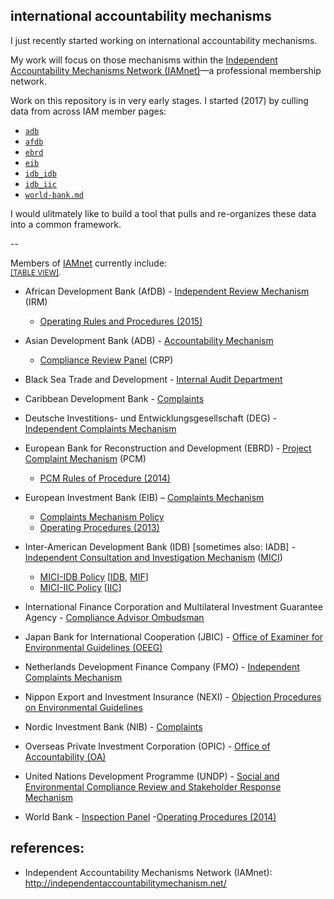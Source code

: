 
## international accountability mechanisms

I just recently started working on international accountability mechanisms.

My work will focus on those mechanisms within the [Independent Accountability Mechanisms Network (IAMnet)](http://independentaccountabilitymechanism.net/)&mdash;a professional membership network.

Work on this repository is in very early stages. I started (2017) by culling data from across IAM member pages:

* [`adb`](./adb_am/)
* [`afdb`](./afdb_irm/)
* [`ebrd`](./ebrd_pcm/)
* [`eib`](./eib_cm/)
* [`idb_idb`](./idb-iic_mici/)
* [`idb_iic`](./idb-iic_mici/)
* [`world-bank.md`](./wbg_idb-ida_ip/)

I would ulitmately like to build a tool that pulls and re-organizes these data into a common framework.


--

Members of [IAMnet](http://independentaccountabilitymechanism.net/) currently include:<br /><sup>[[TABLE VIEW]](http://applied-anthro.com/context/accountability-mechanisms/site/index.html).</sup>


* African Development Bank (AfDB) - [Independent Review Mechanism](https://www.afdb.org/en/about-us/organisational-structure/independent-review-mechanism-irm/) (IRM)
    - [Operating Rules and Procedures (2015)](https://www.afdb.org/fileadmin/uploads/afdb/Documents/Compliance-Review/Revised_IRM_Operating_Rules_and_Procedures_2015.pdf)

* Asian Development Bank (ADB) - [Accountability Mechanism](https://www.adb.org/site/accountability-mechanism/main)
    - [Compliance Review Panel](http://compliance.adb.org/dir0035p.nsf/alldocs/BDAO-7XG526?OpenDocument) (CRP)

* Black Sea Trade and Development - [Internal Audit Department](http://www.bstdb.org/contacts/complaints)

* Caribbean Development Bank - [Complaints](http://www.caribank.org/about-cdb/contact-us)

* Deutsche Investitions- und Entwicklungsgesellschaft (DEG) - [Independent Complaints Mechanism](https://www.deginvest.de/International-financing/DEG/Die-DEG/Verantwortung/Beschwerdemanagement/)

* European Bank for Reconstruction and Development (EBRD) - [Project Complaint Mechanism](http://www.ebrd.com/work-with-us/project-finance/project-complaint-mechanism.html) (PCM)
    - [PCM Rules of Procedure (2014)](http://www.ebrd.com/downloads/integrity/pcmrules.pdf)

* European Investment Bank (EIB) – [Complaints Mechanism](http://www.eib.org/about/accountability/complaints/)
    - [Complaints Mechanism Policy](http://www.eib.org/infocentre/publications/all/complaints-mechanism-policy)
    - [Operating Procedures (2013)](http://www.eib.org/attachments/strategies/complaints_mechanism_operating_procedures_en.pdf)

* Inter-American Development Bank (IDB) [sometimes also: IADB] - [Independent Consultation and Investigation Mechanism](http://www.iadb.org/en/mici/mici,1752.html) ([MICI](# "Mecanismo Independiente de Consulta e Investigación"))
    - [MICI-IDB Policy](http://www.iadb.org/document.cfm?id=40792853) [[IDB](http://www.iadb.org/en/inter-american-development-bank,2837.html), [MIF](http://www.fomin.org/en-us/)]
    - [MICI-IIC Policy](http://www.iadb.org/document.cfm?id=40151002) [[IIC](http://www.iic.org/en)]

* International Finance Corporation and Multilateral Investment Guarantee Agency - [Compliance Advisor Ombudsman](http://www.cao-ombudsman.org/)

* Japan Bank for International Cooperation (JBIC) - [Office of Examiner for Environmental Guidelines (OEEG)](https://www.jbic.go.jp/en/efforts/environment/disagree/procedure)

* Netherlands Development Finance Company (FMO) - [Independent Complaints Mechanism](https://www.fmo.nl/project-related-complaints)

* Nippon Export and Investment Insurance (NEXI) - [Objection Procedures on Environmental Guidelines](http://nexi.go.jp/en/environment/objection.html)

* Nordic Investment Bank (NIB) - [Complaints](http://www.nib.int/contact_us/report_misconduct_corruption_and_non-compliance)

* Overseas Private Investment Corporation (OPIC) - [Office of Accountability (OA)](http://www.opic.gov/who-we-are/office-of-accountability)

* United Nations Development Programme (UNDP) - [Social and Environmental Compliance Review and Stakeholder Response Mechanism](http://www.undp.org/content/undp/en/home/operations/accountability/secu-srm/)

* World Bank - [Inspection Panel](http://ewebapps.worldbank.org/apps/ip/Pages/Home.aspx)
    -[Operating Procedures (2014)](http://ewebapps.worldbank.org/apps/ip/PanelMandateDocuments/2014%20Updated%20Operating%20Procedures.pdf)


## references:
* Independent Accountability Mechanisms Network (IAMnet): http://independentaccountabilitymechanism.net/
